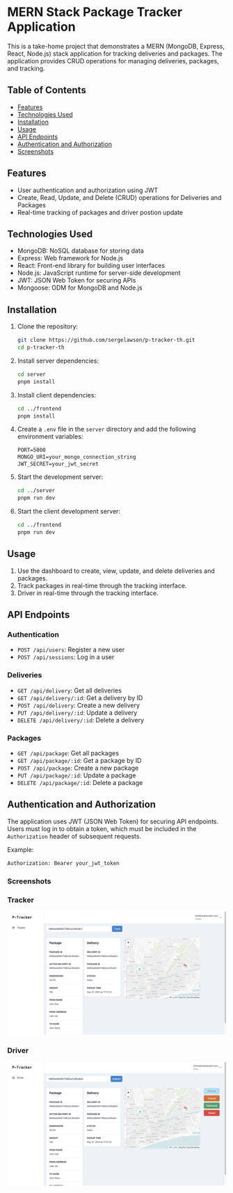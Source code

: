 # MERN Stack Package Tracker Application

This is a take-home project that demonstrates a MERN (MongoDB, Express, React, Node.js) stack application for tracking deliveries and packages. The application provides CRUD operations for managing deliveries, packages, and tracking.

## Table of Contents

- [Features](#features)
- [Technologies Used](#technologies-used)
- [Installation](#installation)
- [Usage](#usage)
- [API Endpoints](#api-endpoints)
- [Authentication and Authorization](#authentication-and-authorization)
- [Screenshots](#screenshots)

## Features

- User authentication and authorization using JWT
- Create, Read, Update, and Delete (CRUD) operations for Deliveries and Packages
- Real-time tracking of packages and driver postion update

## Technologies Used

- MongoDB: NoSQL database for storing data
- Express: Web framework for Node.js
- React: Front-end library for building user interfaces
- Node.js: JavaScript runtime for server-side development
- JWT: JSON Web Token for securing APIs
- Mongoose: ODM for MongoDB and Node.js

## Installation

1. Clone the repository:

   ```sh
   git clone https://github.com/sergelawson/p-tracker-th.git
   cd p-tracker-th
   ```

2. Install server dependencies:

   ```sh
   cd server
   pnpm install
   ```

3. Install client dependencies:

   ```sh
   cd ../frontend
   pnpm install
   ```

4. Create a `.env` file in the `server` directory and add the following environment variables:

   ```env
   PORT=5000
   MONGO_URI=your_mongo_connection_string
   JWT_SECRET=your_jwt_secret
   ```

5. Start the development server:

   ```sh
   cd ../server
   pnpm run dev
   ```

6. Start the client development server:
   ```sh
   cd ../frontend
   pnpm run dev
   ```

## Usage

1. Use the dashboard to create, view, update, and delete deliveries and packages.
2. Track packages in real-time through the tracking interface.
3. Driver in real-time through the tracking interface.

## API Endpoints

### Authentication

- `POST /api/users`: Register a new user
- `POST /api/sessions`: Log in a user

### Deliveries

- `GET /api/delivery`: Get all deliveries
- `GET /api/delivery/:id`: Get a delivery by ID
- `POST /api/delivery`: Create a new delivery
- `PUT /api/delivery/:id`: Update a delivery
- `DELETE /api/delivery/:id`: Delete a delivery

### Packages

- `GET /api/package`: Get all packages
- `GET /api/package/:id`: Get a package by ID
- `POST /api/package`: Create a new package
- `PUT /api/package/:id`: Update a package
- `DELETE /api/package/:id`: Delete a package

## Authentication and Authorization

The application uses JWT (JSON Web Token) for securing API endpoints. Users must log in to obtain a token, which must be included in the `Authorization` header of subsequent requests.

Example:

```sh
Authorization: Bearer your_jwt_token

```

### Screenshots

### Tracker

![Tracker](./screenshots/tracker.png)

### Driver

![Driver](./screenshots/driver.png)
